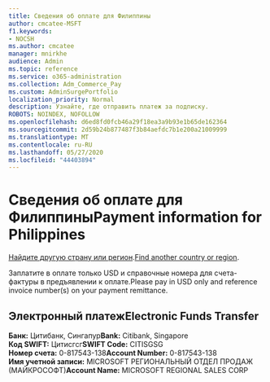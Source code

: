 ```yaml
---
title: Сведения об оплате для Филиппины
author: cmcatee-MSFT
f1.keywords:
- NOCSH
ms.author: cmcatee
manager: mnirkhe
audience: Admin
ms.topic: reference
ms.service: o365-administration
ms.collection: Adm_Commerce_Pay
ms.custom: AdminSurgePortfolio
localization_priority: Normal
description: Узнайте, где отправить платеж за подписку.
ROBOTS: NOINDEX, NOFOLLOW
ms.openlocfilehash: d6ed8fd0fcb46a29f18ea3a9b93e1b65de162364
ms.sourcegitcommit: 2d59b24b877487f3b84aefdc7b1e200a21009999
ms.translationtype: MT
ms.contentlocale: ru-RU
ms.lasthandoff: 05/27/2020
ms.locfileid: "44403894"
---
```

# <a name="payment-information-for-philippines"></a><span data-ttu-id="3aab0-103">Сведения об оплате для Филиппины</span><span class="sxs-lookup"><span data-stu-id="3aab0-103">Payment information for Philippines</span></span>

<span data-ttu-id="3aab0-104">[Найдите другую страну или регион](../billing-and-payments/pay-for-your-subscription.md).</span><span class="sxs-lookup"><span data-stu-id="3aab0-104">[Find another country or region](../billing-and-payments/pay-for-your-subscription.md).</span></span> 

<span data-ttu-id="3aab0-105">Заплатите в оплате только USD и справочные номера для счета-фактуры в предъявлении к оплате.</span><span class="sxs-lookup"><span data-stu-id="3aab0-105">Please pay in USD only and reference invoice number(s) on your payment remittance.</span></span>

## <a name="electronic-funds-transfer"></a><span data-ttu-id="3aab0-106">Электронный платеж</span><span class="sxs-lookup"><span data-stu-id="3aab0-106">Electronic Funds Transfer</span></span>

<span data-ttu-id="3aab0-107">**Банк:** Цитибанк, Сингапур</span><span class="sxs-lookup"><span data-stu-id="3aab0-107">**Bank:** Citibank, Singapore</span></span>  
<span data-ttu-id="3aab0-108">**Код SWIFT:** Цитисгсг</span><span class="sxs-lookup"><span data-stu-id="3aab0-108">**SWIFT Code:** CITISGSG</span></span>  
<span data-ttu-id="3aab0-109">**Номер счета:** 0-817543-138</span><span class="sxs-lookup"><span data-stu-id="3aab0-109">**Account Number:** 0-817543-138</span></span>  
<span data-ttu-id="3aab0-110">**Имя учетной записи:** MICROSOFT РЕГИОНАЛЬНЫЙ ОТДЕЛ ПРОДАЖ (МАЙКРОСОФТ)</span><span class="sxs-lookup"><span data-stu-id="3aab0-110">**Account Name:** MICROSOFT REGIONAL SALES CORP</span></span>  